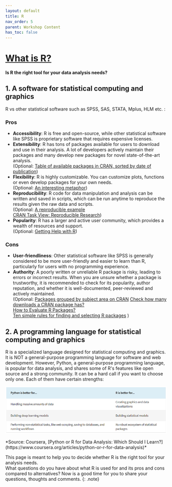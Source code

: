 ```yaml
---
layout: default  
title: R  
nav_order: 5  
parent: Workshop Content  
has_toc: false  
---
```



# **[What is R?](https://www.r-project.org/about.html)**  
**Is R the right tool for your data analysis needs?** 

## 1. A software for statistical computing and graphics

R vs other statistical software such as SPSS, SAS, STATA, Mplus, HLM etc. :

### Pros
* <b>Accessibility</b>: R is free and open-source, while other statistical software like SPSS is proprietary software that requires expensive licenses.  <br>
* <b>Extensibility</b>: R has tons of packages available for users to download and use in their analysis. A lot of developers actively maintain their packages and many develop new packages for novel state-of-the-art analysis.  <br>
(Optional: [Table of available packages in CRAN, sorted by date of publication](https://cran.r-project.org/web/packages/available_packages_by_date.html))  <br>
* <b>Flexibility</b>: R is highly customizable. You can customize plots, functions or even develop packages for your own needs.  <br>
(Optional: [An interesting metaphor](https://rstudio-education.github.io/hopr/preface.html#:~:text=Busses%20are%20very,SPSS.%20%2D%20Greg%20Snow))  <br>
* <b>Reproducibility</b>: R code for data manipulation and analysis can be written and saved in scripts, which can be run anytime to reproduce the results given the raw data and scripts.  <br>
(Optional: [A reproducible example](https://journal.r-project.org/articles/RJ-2022-021/#example-gb-rainfall-paper)  
[CRAN Task View: Reproducible Research](https://cran.r-project.org/web/views/ReproducibleResearch.html))  <br>
* <b>Popularity</b>: R has a larger and active user community, which provides a wealth of resources and support.  <br>
(Optional: [Getting Help with R](https://support.posit.co/hc/en-us/articles/200552336-Getting-Help-with-R))  <br>


### Cons
* <b>User-friendliness</b>: Other statistical software like SPSS is generally considered to be more user-friendly and easier to learn than R, particularly for users with no programming experience.  <br>
* <b>Authority</b>: A poorly written or unreliable R package is risky, leading to errors or incorrect results. When you are unsure whether a package is trustworthy, it is recommended to check for its popularity, author reputation, and whether it is well-documented, peer-reviewed and actively maintained.  <br>
(Optional: 
[Packages grouped by subject area on CRAN](https://cran.r-project.org/web/views/)
[Check how many downloads a CRAN package has?](https://stackoverflow.com/questions/40835078/check-how-many-downloads-a-cran-package-has)  
[How to Evaluate R Packages?](https://rfortherestofus.com/2020/07/how-to-evaluate-r-packages/)  
[Ten simple rules for finding and selecting R packages](https://journals.plos.org/ploscompbiol/article?id=10.1371/journal.pcbi.1009884)
)  <br>


## 2. A programming language for statistical computing and graphics

R is a specialized language designed for statistical computing and graphics. It is NOT a general-purpose programming language for software and web development. However, Python, a general-purpose programming language, is popular for data analysis, and shares some of R's features like open source and a strong community. It can be a hard call if you want to choose only one. Each of them have certain strengths:

<p align="center">
<img src="images/RvsPython.png" width="800" />  
</p>
*Source: Coursera, [Python or R for Data Analysis: Which Should I Learn?](https://www.coursera.org/articles/python-or-r-for-data-analysis)* 

This page is meant to help you to decide whether R is the right tool for your analysis needs.  
What questions do you have about what R is used for and its pros and cons compared to alternatives? Now is a good time for you to share your questions, thoughts and comments. 
{: .note}
